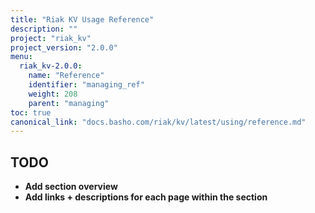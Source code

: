 ```yaml
---
title: "Riak KV Usage Reference"
description: ""
project: "riak_kv"
project_version: "2.0.0"
menu:
  riak_kv-2.0.0:
    name: "Reference"
    identifier: "managing_ref"
    weight: 208
    parent: "managing"
toc: true
canonical_link: "docs.basho.com/riak/kv/latest/using/reference.md"
---
```


## TODO

- **Add section overview**
- **Add links + descriptions for each page within the section**
